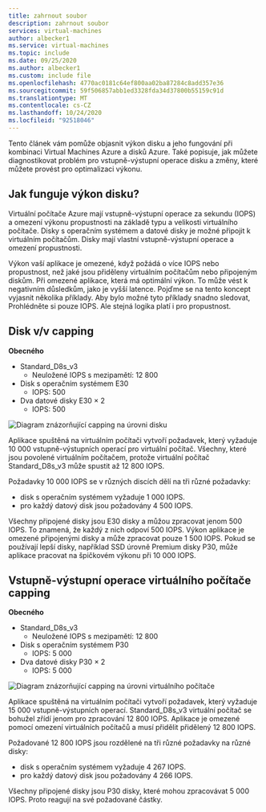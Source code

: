 ```yaml
---
title: zahrnout soubor
description: zahrnout soubor
services: virtual-machines
author: albecker1
ms.service: virtual-machines
ms.topic: include
ms.date: 09/25/2020
ms.author: albecker1
ms.custom: include file
ms.openlocfilehash: 4770ac0181c64ef800aa02ba87284c8add357e36
ms.sourcegitcommit: 59f506857abb1ed3328fda34d37800b55159c91d
ms.translationtype: MT
ms.contentlocale: cs-CZ
ms.lasthandoff: 10/24/2020
ms.locfileid: "92518046"
---
```

Tento článek vám pomůže objasnit výkon disku a jeho fungování při kombinaci Virtual Machines Azure a disků Azure. Také popisuje, jak můžete diagnostikovat problém pro vstupně-výstupní operace disku a změny, které můžete provést pro optimalizaci výkonu.

## <a name="how-does-disk-performance-work"></a>Jak funguje výkon disku?
Virtuální počítače Azure mají vstupně-výstupní operace za sekundu (IOPS) a omezení výkonu propustnosti na základě typu a velikosti virtuálního počítače. Disky s operačním systémem a datové disky je možné připojit k virtuálním počítačům. Disky mají vlastní vstupně-výstupní operace a omezení propustnosti.

Výkon vaší aplikace je omezené, když požádá o více IOPS nebo propustnost, než jaké jsou přiděleny virtuálním počítačům nebo připojeným diskům. Při omezené aplikace, která má optimální výkon. To může vést k negativním důsledkům, jako je vyšší latence. Pojďme se na tento koncept vyjasnit několika příklady. Aby bylo možné tyto příklady snadno sledovat, Prohlédněte si pouze IOPS. Ale stejná logika platí i pro propustnost.

## <a name="disk-io-capping"></a>Disk v/v capping

**Obecného**

- Standard_D8s_v3
  - Neuložené IOPS s mezipamětí: 12 800
- Disk s operačním systémem E30
  - IOPS: 500
- Dva datové disky E30 × 2
  - IOPS: 500

![Diagram znázorňující capping na úrovni disku](media/vm-disk-performance/disk-level-throttling.jpg)

Aplikace spuštěná na virtuálním počítači vytvoří požadavek, který vyžaduje 10 000 vstupně-výstupních operací pro virtuální počítač. Všechny, které jsou povolené virtuálním počítačem, protože virtuální počítač Standard_D8s_v3 může spustit až 12 800 IOPS.

Požadavky 10 000 IOPS se v různých discích dělí na tři různé požadavky:

- disk s operačním systémem vyžaduje 1 000 IOPS.
- pro každý datový disk jsou požadovány 4 500 IOPS.

Všechny připojené disky jsou E30 disky a můžou zpracovat jenom 500 IOPS. To znamená, že každý z nich odpoví 500 IOPS. Výkon aplikace je omezené připojenými disky a může zpracovat pouze 1 500 IOPS. Pokud se používají lepší disky, například SSD úrovně Premium disky P30, může aplikace pracovat na špičkovém výkonu při 10 000 IOPS.

## <a name="virtual-machine-io-capping"></a>Vstupně-výstupní operace virtuálního počítače capping

**Obecného**

- Standard_D8s_v3
  - Neuložené IOPS s mezipamětí: 12 800
- Disk s operačním systémem P30
  - IOPS: 5 000
- Dva datové disky P30 × 2
  - IOPS: 5 000

![Diagram znázorňující capping na úrovni virtuálního počítače](media/vm-disk-performance/vm-level-throttling.jpg)

Aplikace spuštěná na virtuálním počítači vytvoří požadavek, který vyžaduje 15 000 vstupně-výstupních operací. Standard_D8s_v3 virtuální počítač se bohužel zřídí jenom pro zpracování 12 800 IOPS. Aplikace je omezené pomocí omezení virtuálních počítačů a musí přidělit přidělený 12 800 IOPS.

Požadované 12 800 IOPS jsou rozdělené na tři různé požadavky na různé disky:

- disk s operačním systémem vyžaduje 4 267 IOPS.
- pro každý datový disk jsou požadovány 4 266 IOPS.

Všechny připojené disky jsou P30 disky, které mohou zpracovávat 5 000 IOPS. Proto reagují na své požadované částky.
